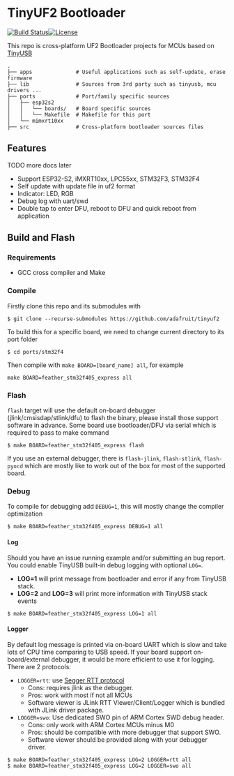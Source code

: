 # TinyUF2 Bootloader

[![Build Status](https://github.com/adafruit/tinyuf2/workflows/Build/badge.svg)](https://github.com/adafruit/tinyuf2/actions)[![License](https://img.shields.io/badge/license-MIT-brightgreen.svg)](https://opensource.org/licenses/MIT)

This repo is cross-platform UF2 Bootloader projects for MCUs based on [TinyUSB](https://github.com/hathach/tinyusb)

```
.
├── apps              # Useful applications such as self-update, erase firmware
├── lib               # Sources from 3rd party such as tinyusb, mcu drivers ...
├── ports             # Port/family specific sources
│   ├── esp32s2       
│   │   └── boards/   # Board specific sources
│   │   └── Makefile  # Makefile for this port
│   └── mimxrt10xx         
├── src               # Cross-platform bootloader sources files
```

## Features

TODO more docs later

- Support ESP32-S2, iMXRT10xx, LPC55xx, STM32F3, STM32F4
- Self update with update file in uf2 format
- Indicator: LED, RGB
- Debug log with uart/swd
- Double tap to enter DFU, reboot to DFU and quick reboot from application

## Build and Flash

### Requirements

- GCC cross compiler and Make

### Compile

Firstly clone this repo and its submodules with 

``` 
$ git clone --recurse-submodules https://github.com/adafruit/tinyuf2
```

To build this for a specific board, we need to change current directory to its port folder

```
$ cd ports/stm32f4
```

Then compile with `make BOARD=[board_name] all`, for example

```
make BOARD=feather_stm32f405_express all
```

### Flash

`flash` target will use the default on-board debugger (jlink/cmsisdap/stlink/dfu) to flash the binary, please install those support software in advance. Some board use bootloader/DFU via serial which is required to pass to make command

```
$ make BOARD=feather_stm32f405_express flash
```

If you use an external debugger, there is `flash-jlink`, `flash-stlink`, `flash-pyocd` which are mostly like to work out of the box for most of the supported board.

### Debug

To compile for debugging add `DEBUG=1`, this will mostly change the compiler optimization

```
$ make BOARD=feather_stm32f405_express DEBUG=1 all
```

#### Log

Should you have an issue running example and/or submitting an bug report. You could enable TinyUSB built-in debug logging with optional `LOG=`. 
- **LOG=1** will print message from bootloader and error if any from TinyUSB stack.
- **LOG=2** and **LOG=3** will print more information with TinyUSB stack events

```
$ make BOARD=feather_stm32f405_express LOG=1 all
```

#### Logger

By default log message is printed via on-board UART which is slow and take lots of CPU time comparing to USB speed. If your board support on-board/external debugger, it would be more efficient to use it for logging. There are 2 protocols: 

- `LOGGER=rtt`: use [Segger RTT protocol](https://www.segger.com/products/debug-probes/j-link/technology/about-real-time-transfer/)
  - Cons: requires jlink as the debugger.
  - Pros: work with most if not all MCUs
  - Software viewer is JLink RTT Viewer/Client/Logger which is bundled with JLink driver package.
- `LOGGER=swo`: Use dedicated SWO pin of ARM Cortex SWD debug header.
  - Cons: only work with ARM Cortex MCUs minus M0
  - Pros: should be compatible with more debugger that support SWO.
  - Software viewer should be provided along with your debugger driver.

```
$ make BOARD=feather_stm32f405_express LOG=2 LOGGER=rtt all
$ make BOARD=feather_stm32f405_express LOG=2 LOGGER=swo all
```

